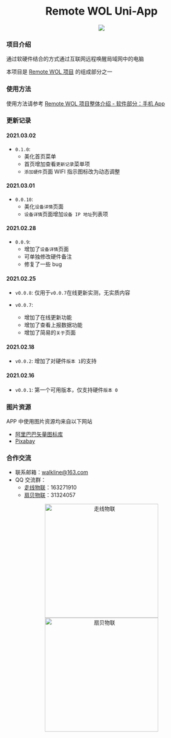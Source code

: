 <h1 align="center">Remote WOL Uni-App</h1>

<p align="center"><img src="https://img.shields.io/badge/Licence-MIT-green.svg?style=for-the-badge" /></p>

### 项目介绍

通过软硬件结合的方式通过互联网远程唤醒局域网中的电脑

本项目是 [Remote WOL 项目](https://gitee.com/walkline/remote-wol) 的组成部分之一

### 使用方法

使用方法请参考 [Remote WOL 项目整体介绍 - 软件部分：手机 App](https://gitee.com/walkline/remote-wol#%E8%BD%AF%E4%BB%B6%E9%83%A8%E5%88%86%E6%89%8B%E6%9C%BA-app)

### 更新记录

#### 2021.03.02

* `0.1.0`:
	* 美化首页菜单
	* 首页增加查看`更新记录`菜单项
	* `添加硬件`页面 WIFI 指示图标改为动态调整

#### 2021.03.01

* `0.0.10`:
	* 美化`设备详情`页面
	* `设备详情`页面增加`设备 IP 地址`列表项

#### 2021.02.28

* `0.0.9`:
	* 增加了`设备详情`页面
	* 可单独修改硬件备注
	* 修复了一些 bug

#### 2021.02.25

* `v0.0.8`: 仅用于`v0.0.7`在线更新实测，无实质内容

* `v0.0.7`:
	* 增加了在线更新功能
	* 增加了查看上报数据功能
	* 增加了简易的`关于`页面

#### 2021.02.18
* `v0.0.2`: 增加了对硬件`版本 1`的支持

#### 2021.02.16
* `v0.0.1`: 第一个可用版本，仅支持硬件`版本 0`

### 图片资源

APP 中使用图片资源均来自以下网站

* [阿里巴巴矢量图标库](https://www.iconfont.cn/)
* [Pixabay](https://pixabay.com/)

### 合作交流

* 联系邮箱：<walkline@163.com>
* QQ 交流群：
    * [走线物联](https://jq.qq.com/?_wv=1027&k=xtPoHgwL)：163271910
    * [扇贝物联](https://jq.qq.com/?_wv=1027&k=yp4FrpWh)：31324057

<p align="center"><img src="https://gitee.com/walkline/WeatherStation/raw/docs/images/qrcode_walkline.png" width="300px" alt="走线物联"><img src="https://gitee.com/walkline/WeatherStation/raw/docs/images/qrcode_bigiot.png" width="300px" alt="扇贝物联"></p>
